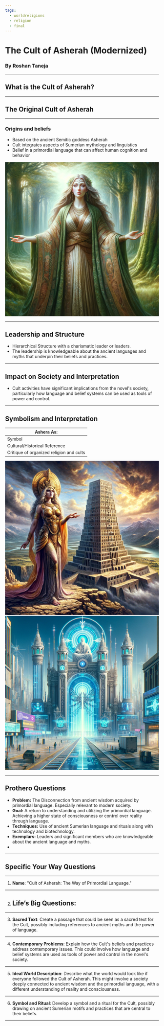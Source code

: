```yaml
---
tags:
  - worldreligions
  - religion
  - final
---
```

# The Cult of Asherah (Modernized)
### By Roshan Taneja

---

## What is the Cult of Asherah?


---

## The Original Cult of Asherah

---

### Origins and beliefs
- Based on the ancient Semitic goddess Asherah
- Cult integrates aspects of Sumerian mythology and linguistics
- Belief in a primordial language that can affect human cognition and behavior


![Image|200](30_Obsidian/32_Attachments/Asherah/Asherah.png.png)

---

## Leadership and Structure
- Hierarchical Structure with a charismatic leader or leaders.
- The leadership is knowledgeable about the ancient languages and myths that underpin their beliefs and practices.



---

## Impact on Society and Interpretation
- Cult activities have significant implications from the novel's society, particularly how language and belief systems can be used as tools of power and control.

---

## Symbolism and Interpretation



| Ashera As:                               |
| ---------------------------------------- |
| Symbol                                   |
| Cultural/Historical Reference            |
| Critique of organized religion and cults |

![Image|200](30_Obsidian/32_Attachments/Asherah/AsherahAndBabel.png)  ![Image|200](30_Obsidian/32_Attachments/Asherah/Reverand.png)



---

## Prothero Questions

* **Problem:** The Disconnection from ancient wisdom acquired by primordial language. Especially relevant to modern society.
* **Goal:** A return to understanding and utilizing the primordial language. Achieving a higher state of consciousness or control over reality through language.
* **Techniques:** Use of ancient Sumerian language and rituals along with technology and biotechnology.
* **Exemplars:** Leaders and significant members who are knowledgeable about the ancient language and myths.
* 
---

## Specific Your Way Questions

---

1. **Name**: "Cult of Asherah: The Way of Primordial Language."

---

2. **Life’s Big Questions**:
	- 

---

3. **Sacred Text**: Create a passage that could be seen as a sacred text for the Cult, possibly including references to ancient myths and the power of language.

---

4. **Contemporary Problems**: Explain how the Cult's beliefs and practices address contemporary issues. This could involve how language and belief systems are used as tools of power and control in the novel's society.

---

5. **Ideal World Description**: Describe what the world would look like if everyone followed the Cult of Asherah. This might involve a society deeply connected to ancient wisdom and the primordial language, with a different understanding of reality and consciousness.

---

6. **Symbol and Ritual**: Develop a symbol and a ritual for the Cult, possibly drawing on ancient Sumerian motifs and practices that are central to their beliefs.

---



